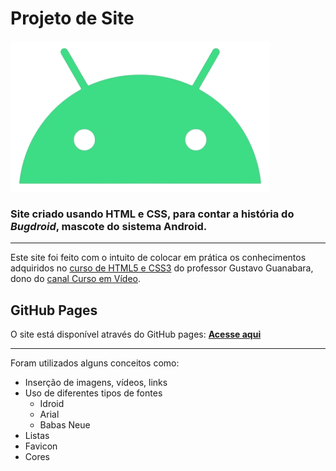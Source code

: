 # Projeto de Site

![](imagens/imagem_README.png)

### Site criado usando HTML e CSS, para contar a história do _Bugdroid_, mascote do sistema Android.

---

Este site foi feito com o intuito de colocar em prática os conhecimentos adquiridos no [curso de HTML5 e CSS3](https://www.youtube.com/playlist?list=PLHz_AreHm4dkZ9-atkcmcBaMZdmLHft8n) do professor Gustavo Guanabara, dono do [canal Curso em Vídeo](https://www.youtube.com/@CursoemVideo).

## GitHub Pages

O site está disponível através do GitHub pages: 
**[Acesse aqui](https://talala-dev.github.io/projeto-android/)**

---

Foram utilizados alguns conceitos como:
* Inserção de imagens, vídeos, links
* Uso de diferentes tipos de fontes
  * Idroid
  * Arial
  * Babas Neue
* Listas
* Favicon
* Cores